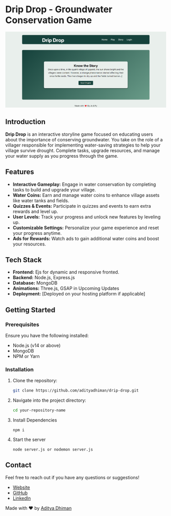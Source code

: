 # Drip Drop - Groundwater Conservation Game

![Preview](image.png)

## Introduction

**Drip Drop** is an interactive storyline game focused on educating users about the importance of conserving groundwater. You take on the role of a villager responsible for implementing water-saving strategies to help your village survive drought. Complete tasks, upgrade resources, and manage your water supply as you progress through the game.

## Features

- **Interactive Gameplay:** Engage in water conservation by completing tasks to build and upgrade your village.
- **Water Coins:** Earn and manage water coins to enhance village assets like water tanks and fields.
- **Quizzes & Events:** Participate in quizzes and events to earn extra rewards and level up.
- **User Levels:** Track your progress and unlock new features by leveling up.
- **Customizable Settings:** Personalize your game experience and reset your progress anytime.
- **Ads for Rewards:** Watch ads to gain additional water coins and boost your resources.

## Tech Stack

- **Frontend:** Ejs for dynamic and responsive fronted.
- **Backend:** Node.js, Express.js
- **Database:** MongoDB
- **Animations:** Three.js, GSAP in Upcoming Updates
- **Deployment:** [Deployed on your hosting platform if applicable]

## Getting Started

### Prerequisites

Ensure you have the following installed:

- Node.js (v14 or above)
- MongoDB
- NPM or Yarn

### Installation

1. Clone the repository:

   ```bash
   git clone https://github.com/adityadhiman/drip-drop.git
   ```

2. Navigate into the project directory:

   ```bash
   cd your-repository-name
   ```

3. Install Dependencies
   ```
   npm i
   ```
4. Start the server
   ```
   node server.js or nodemon server.js
   ```

## Contact

Feel free to reach out if you have any questions or suggestions!

- [Website](https://adityadhiman.in)
- [GitHub](https://github.com/adityadhiman-in)
- [LinkedIn](https://www.linkedin.com/in/adityadhiman-in)

Made with ❤️ by [Aditya Dhiman](https://adityadhiman.in)
